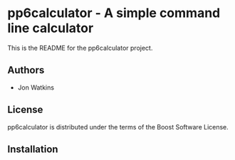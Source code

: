 pp6calculator - A simple command line calculator
================================================
This is the README for the pp6calculator project.

Authors
-------
- Jon Watkins

License
-------
pp6calculator is distributed under the terms of the Boost Software License.

Installation
------------


